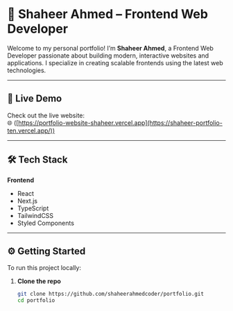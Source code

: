 # 🎨 Shaheer Ahmed – Frontend Web Developer

Welcome to my personal portfolio! I’m **Shaheer Ahmed**, a Frontend Web Developer passionate about building modern, interactive websites and applications. I specialize in creating scalable frontends using the latest web technologies.

---

## 🔗 Live Demo

Check out the live website:  
🌐 ([https://portfolio-website-shaheer.vercel.app](https://shaheer-portfolio-ten.vercel.app/))

---

## 🛠️ Tech Stack

**Frontend**  
- React  
- Next.js  
- TypeScript  
- TailwindCSS  
- Styled Components  

---

## ⚙️ Getting Started

To run this project locally:

1. **Clone the repo**
   ```bash
   git clone https://github.com/shaheerahmedcoder/portfolio.git
   cd portfolio

